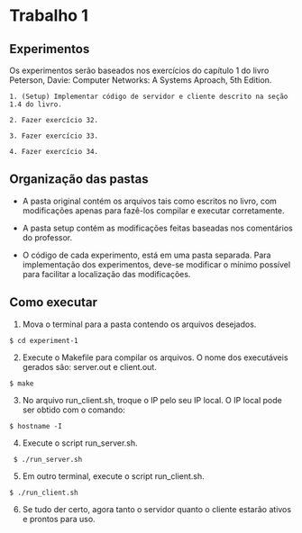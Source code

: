 # Trabalho 1

## Experimentos

Os experimentos serão baseados nos exercícios do capítulo 1 do livro Peterson, Davie: Computer Networks: A Systems Aproach, 5th Edition. 

    1. (Setup) Implementar código de servidor e cliente descrito na seção 1.4 do livro.

    2. Fazer exercício 32.

    3. Fazer exercício 33.

    4. Fazer exercício 34.

## Organização das pastas

- A pasta original contém os arquivos tais como escritos no livro, com modificações apenas para fazê-los compilar e executar corretamente.
  
- A pasta setup contém as modificações feitas baseadas nos comentários do professor.
  
- O código de cada experimento, está em uma pasta separada. Para implementação dos experimentos, deve-se modificar o mínimo possível para facilitar a localização das modificações.


## Como executar 

  1. Mova o terminal para a pasta contendo os arquivos desejados.
   ```
   $ cd experiment-1
   ```

  2. Execute o Makefile para compilar os arquivos. O nome dos executáveis gerados são: server.out e client.out.
   ```
   $ make
   ```

  3. No arquivo run_client.sh, troque o IP pelo seu IP local. O IP local pode ser obtido com o comando:
   ```
   $ hostname -I
   ```

  4. Execute o script run_server.sh.
   ```
    $ ./run_server.sh
   ```

  5. Em outro terminal, execute o script run_client.sh.
   ```
   $ ./run_client.sh
   ```

  6. Se tudo der certo, agora tanto o servidor quanto o cliente estarão ativos e prontos para uso.